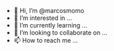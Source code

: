 - 👋 Hi, I’m @marcosmomo
- 👀 I’m interested in ...
- 🌱 I’m currently learning ...
- 💞️ I’m looking to collaborate on ...
- 📫 How to reach me ...

<!---
marcosmomo/marcosmomo is a ✨ special ✨ repository because its `README.md` (this file) appears on your GitHub profile.
You can click the Preview link to take a look at your changes.
--->
